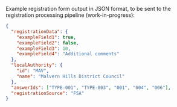 Example registration form output in JSON format, to be sent to the registration processing pipeline (work-in-progress):

```json
{
  "registrationData": {
    "exampleField1": true,
    "exampleField2": false,
    "exampleField3": 10,
    "exampleField4": "Additional comments"
  },
  "localAuthority": {
    "id": "MAV",
    "name": "Malvern Hills District Council"
  },
  "answerIds": ["TYPE-001", "TYPE-003", "001", "004", "006"],
  "registrationSource": "FSA"
}
```